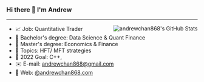 ### Hi there 👋 I'm Andrew

<hr>

<img align="right" src="https://github-readme-stats.vercel.app/api?username=andrewchan868&count_private=true&hide_rank=false&show_icons=true&theme=blue-green&include_all_commits=true" alt="andrewchan868's GitHub Stats">


- :chart_with_upwards_trend: Job: Quantitative Trader
- :blue_book: Bachelor's degree: Data Science & Quant Finance
- :green_book: Master's degree: Economics & Finance
- :pushpin: Topics: HFT/ MFT strategies
- :rocket: 2022 Goal: C++, 
- :envelope: E-mail: [andrewchan868@gmail.com](mailto:andrewchan868@gmail.com)
- :speech_balloon: Web: [@andrewchan868.com](https://andrewchan868.com)
